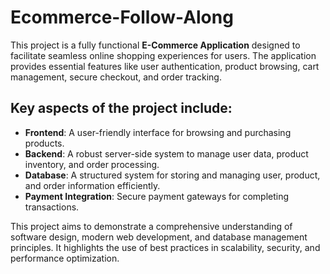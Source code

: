 

# Ecommerce-Follow-Along 

This project is a fully functional **E-Commerce Application** designed to facilitate seamless online shopping experiences for users.
 The application provides essential features like user authentication, product browsing, cart management, secure checkout, and order tracking.  

## Key aspects of the project include:  
- **Frontend**: A user-friendly interface for browsing and purchasing products.  
- **Backend**: A robust server-side system to manage user data, product inventory, and order processing.  
- **Database**: A structured system for storing and managing user, product, and order information efficiently.  
- **Payment Integration**: Secure payment gateways for completing transactions.  

This project aims to demonstrate a comprehensive understanding of software design, modern web development, and database management principles. 
It highlights the use of best practices in scalability, security, and performance optimization.  

